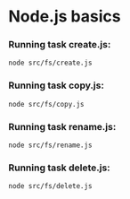 # Node.js basics

### Running task create.js:

```
node src/fs/create.js
```
### Running task copy.js:

```
node src/fs/copy.js
```
### Running task rename.js:

```
node src/fs/rename.js
```
### Running task delete.js:

```
node src/fs/delete.js
```